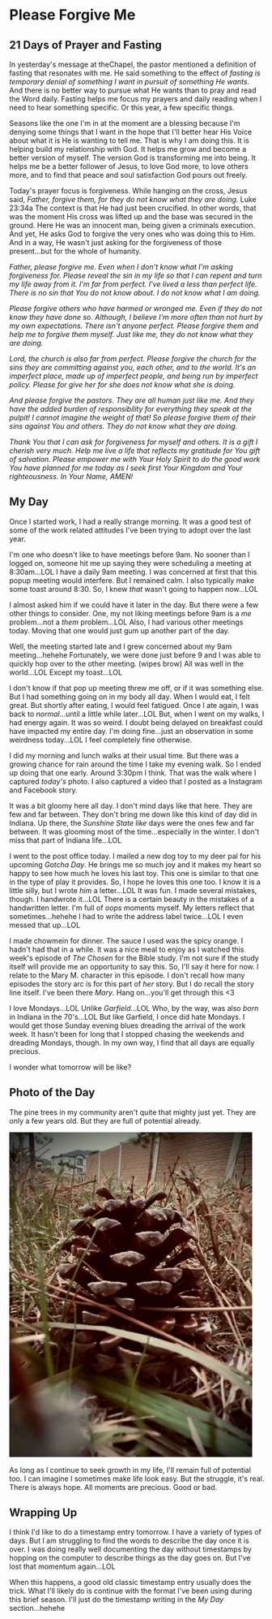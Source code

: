 # Please Forgive Me

## 21 Days of Prayer and Fasting

In yesterday's message at theChapel, the pastor mentioned a definition of fasting that resonates with me. He said something to the effect of *fasting is temporary denial of something I want in pursuit of something He wants*. And there is no better way to pursue what He wants than to pray and read the Word daily. Fasting helps me focus my prayers and daily reading when I need to hear something specific. Or this year, a few specific things.

Seasons like the one I'm in at the moment are a blessing because I'm denying some things that I want in the hope that I'll better hear His Voice about what it is He is wanting to tell me. That is why I am doing this. It is helping build my relationship with God. It helps me grow and become a better version of myself. The version God is transforming me into being. It helps me be a better follower of Jesus, to love God more, to love others more, and to find that peace and soul satisfaction God pours out freely.

Today's prayer focus is forgiveness. While hanging on the cross, Jesus said, *Father, forgive them, for they do not know what they are doing.* Luke 23:34a The context is that He had just been crucified. In other words, that was the moment His cross was lifted up and the base was secured in the ground. Here He was an innocent man, being given a criminals execution. And yet, He asks God to forgive the very ones who was doing this to Him. And in a way, He wasn't just asking for the forgiveness of those present...but for the whole of humanity.

*Father, please forgive me. Even when I don't know what I'm asking forgiveness for. Please reveal the sin in my life so that I can repent and turn my life away from it. I'm far from perfect. I've lived a less than perfect life. There is no sin that You do not know about. I do not know what I am doing.*

*Please forgive others who have harmed or wronged me. Even if they do not know they have done so. Although, I believe I'm more often than not hurt by my own expectations. There isn't anyone perfect. Please forgive them and help me to forgive them myself. Just like me, they do not know what they are doing.*

*Lord, the church is also far from perfect. Please forgive the church for the sins they are committing against you, each other, and to the world. It's an imperfect place, made up of imperfect people, and being run by imperfect policy. Please for give her for she does not know what she is doing.*

*And please forgive the pastors. They are all human just like me. And they have the added burden of responsibility for everything they speak at the pulpit! I cannot imagine the weight of that! So please forgive them of their sins against You and others. They do not know what they are doing.*

*Thank You that I can ask for forgiveness for myself and others. It is a gift I cherish very much. Help me live a life that reflects my gratitude for You gift of salvation. Please empower me with Your Holy Spirit to do the good work You have planned for me today as I seek first Your Kingdom and Your righteousness. In Your Name, AMEN!*

## My Day

Once I started work, I had a really strange morning. It was a good test of some of the work related attitudes I've been trying to adopt over the last year.

I'm one who doesn't like to have meetings before 9am. No sooner than I logged on, someone hit me up saying they were scheduling a meeting at 8:30am...LOL I have a daily 9am meeting. I was concerned at first that this popup meeting would interfere. But I remained calm. I also typically make some toast around 8:30. So, I knew *that* wasn't going to happen now...LOL

I almost asked him if we could have it later in the day. But there were a few other things to consider. One, my not liking meetings before 9am is a *me* problem...not a *them* problem...LOL Also, I had various other meetings today. Moving that one would just gum up another part of the day.

Well, the meeting started late and I grew concerned about my 9am meeting...hehehe Fortunately, we were done just before 9 and I was able to quickly hop over to the other meeting. (wipes brow) All was well in the world...LOL Except my toast...LOL

I don't know if that pop up meeting threw me off, or if it was something else. But I had something going on in my body all day. When I would eat, I felt great. But shortly after eating, I would feel fatigued. Once I ate again, I was back to *normal*...until a little while later...LOL But, when I went on my walks, I had energy again. It was so weird. I doubt being delayed on breakfast could have impacted my entire day. I'm doing fine...just an observation in some weirdness today...LOL I feel completely fine otherwise.

I did my morning and lunch walks at their usual time. But there was a growing chance for rain around the time I take my evening walk. So I ended up doing that one early. Around 3:30pm I think. That was the walk where I captured *today's* photo. I also captured a video that I posted as a Instagram and Facebook story.

It was a bit gloomy here all day. I don't mind days like that here. They are few and far between. They don't bring me down like this kind of day did in Indiana. Up there, the *Sunshine State like* days were the ones few and far between. It was glooming most of the time...especially in the winter. I don't miss that part of Indiana life...LOL

I went to the post office today. I mailed a new dog toy to my deer pal for his upcoming *Gotcha Day*. He brings me so much joy and it makes my heart so happy to see how much he loves his last toy. This one is similar to that one in the type of play it provides. So, I hope he loves this one too. I know it is a little silly, but I wrote *him* a letter...LOL It was fun. I made several mistakes, though. I handwrote it...LOL There is a certain beauty in the mistakes of a handwritten letter. I'm full of *oops* moments myself. My letters reflect that sometimes...hehehe I had to write the address label twice...LOL I even messed that up...LOL

I made chowmein for dinner. The sauce I used was the spicy orange. I hadn't had that in a while. It was a nice meal to enjoy as I watched this week's episode of *The Chosen* for the Bible study. I'm not sure if the study itself will provide me an opportunity to say this. So, I'll say it here for now. I relate to the Mary M. character in this episode. I don't recall how many episodes the story arc is for this part of *her* story. But I do recall the story line itself. I've been there *Mary*. Hang on...you'll get through this <3

I love Mondays...LOL Unlike *Garfield*...LOL Who, by the way, was also *born* in Indiana in the 70's...LOL But like Garfield, I once did hate Mondays. I would get those Sunday evening blues dreading the arrival of the work week. It hasn't been for long that I stopped chasing the weekends and dreading Mondays, though. In my own way, I find that all days are equally precious.

I wonder what tomorrow will be like?

## Photo of the Day

The pine trees in my community aren't quite that mighty just yet. They are only a few years old. But they are full of potential already.

![Pinecone](./media/IMG_5140.jpeg)

As long as I continue to seek growth in my life, I'll remain full of potential too. I can imagine I sometimes make life look easy. But the struggle, it's real. There is always hope. All moments are precious. Good or bad.

## Wrapping Up

I think I'd like to do a timestamp entry tomorrow. I have a variety of types of days. But I am struggling to find the words to describe the day once it is over. I was doing really well documenting the day without timestamps by hopping on the computer to describe things as the day goes on. But I've lost that momentum again...LOL

When this happens, a good old classic timestamp entry usually does the trick. What I'll likely do is continue with the format I've been using during this brief season. I'll just do the timestamp writing in the *My Day* section...hehehe